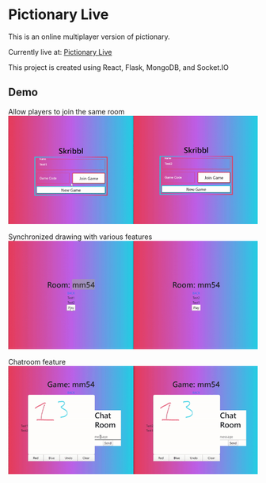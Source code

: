 # Pictionary Live
This is an online multiplayer version of pictionary.

Currently live at: [Pictionary Live](https://pictionary.live/)

This project is created using React, Flask, MongoDB, and <span>Socket.IO</span>

## Demo
Allow players to join the same room
![](join-game.gif)

Synchronized drawing with various features
![](draw.gif)

Chatroom feature
![](message.gif)
